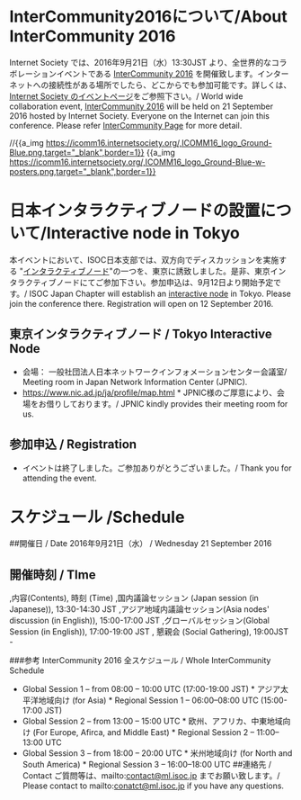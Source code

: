 #  InterCommunity2016について/About InterCommunity 2016
Internet Society では、2016年9月21日（水）13:30JST より、全世界的なコラボレーションイベントである [InterCommunity 2016](https://icomm16.internetsociety.org/) を開催致します。インターネットへの接続性がある場所でしたら、どこからでも参加可能です。詳しくは、[Internet Society のイベントページ](https://icomm16.internetsociety.org/)をご参照下さい。/ World wide collaboration event, [InterCommunity 2016](https://icomm16.internetsociety.org/)  will be held on 21 September 2016 hosted by Internet Society. Everyone on the Internet can join this conference. Please refer [InterCommunity Page]( https://icomm16.internetsociety.org/) for more detail.

//{{a_img https://icomm16.internetsociety.org/,ICOMM16_logo_Ground-Blue.png,target="_blank",border=1}} 
{{a_img https://icomm16.internetsociety.org/,ICOMM16_logo_Ground-Blue-w-posters.png,target="_blank",border=1}}

# 日本インタラクティブノードの設置について/Interactive node in Tokyo
本イベントにおいて、ISOC日本支部では、双方向でディスカッションを実施する "[インタラクティブノード](https://icomm16.internetsociety.org/#nodes)"の一つを、東京に誘致しました。是非、東京インタラクティブノードにてご参加下さい。参加申込は、9月12日より開始予定です。/ ISOC Japan Chapter will establish an [interactive node](https://icomm16.internetsociety.org/#nodes) in Tokyo. Please join the conference there. Registration will open on 12 September 2016.

## 東京インタラクティブノード / Tokyo Interactive Node
*  会場： 一般社団法人日本ネットワークインフォメーションセンター会議室/ Meeting room in Japan Network Information Center (JPNIC).
*  https://www.nic.ad.jp/ja/profile/map.html
       *  JPNIC様のご厚意により、会場をお借りしております。/ JPNIC kindly provides their meeting room for us.
## 参加申込 / Registration
*  イベントは終了しました。ご参加ありがとうございました。/ Thank you for attending the event.

# スケジュール /Schedule
##開催日 / Date
2016年9月21日（水） / Wednesday 21 September 2016
## 開催時刻 / TIme
,内容(Contents), 時刻 (Time)
,国内議論セッション (Japan session (in Japanese)), 13:30-14:30 JST
,アジア地域内議論セッション(Asia nodes' discussion (in English)), 15:00-17:00 JST
,グローバルセッション(Global Session (in English)), 17:00-19:00 JST
, 懇親会 (Social Gathering), 19:00JST -


###参考 InterCommunity 2016 全スケジュール / Whole InterCommunity Schedule
*  Global Session 1 &#8211; from 08:00 &#8211; 10:00 UTC (17:00-19:00 JST)
       *  アジア太平洋地域向け (for Asia)
       *  Regional Session 1 &#8211; 06:00&#8211;08:00 UTC (15:00-17:00 JST)
*  Global Session 2 &#8211; from 13:00 &#8211; 15:00 UTC
       *  欧州、アフリカ、中東地域向け (For Europe, Afirca, and Middle East)
       *  Regional Session 2 &#8211; 11:00&#8211;13:00 UTC
*  Global Session 3 &#8211; from 18:00 &#8211; 20:00 UTC
       *  米州地域向け (for North and South America)
       *  Regional Session 3 &#8211; 16:00&#8211;18:00 UTC
##連絡先 / Contact
ご質問等は、mailto:contact@ml.isoc.jp までお願い致します。/ Please contact to mailto:conatct@ml.isoc.jp if you have any questions.